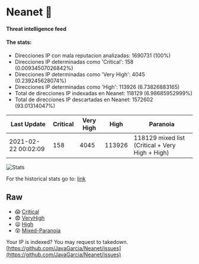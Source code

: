 # Neanet :hocho:
#### Threat intelligence feed
#### The stats:

- Direcciones IP con mala reputacion analizadas: 1690731 (100%)
- Direcciones IP determinadas como 'Critical':  158 (0.00934507026842%)
- Direcciones IP determinadas como 'Very High':  4045 (0.239245628074%)
- Direcciones IP determinadas como 'High':  113926 (6.73826883165)
- Total de direcciones IP indexadas en Neanet:  118129 (6.98685952999%)
- Total de direcciones IP descartadas en Neanet:  1572602 (93.01314047%)

| Last Update | Critical | Very High | High | Paranoia |
| --- | --- | --- | --- | --- |
| 2021-02-22 00:02:09 | 158 | 4045 | 113926 | 118129 mixed list (Critical + Very High + High)|

![Stats](https://docs.google.com/spreadsheets/d/e/2PACX-1vSnaNMIXVabIpDJjufMlzH7poXnshF3mgd8Is1g9ytUEzVsP5my4Trn8f-xkoLLQ38xpL3HtmUexLo6/pubchart?oid=501124687&format=image)

For the historical stats go to: [link](/stats.csv)
## Raw
- :scream: [Critical](https://raw.githubusercontent.com/JavaGarcia/Neanet/master/blacklists/neanet_critical.txt)
- :fearful: [VeryHigh](https://raw.githubusercontent.com/JavaGarcia/Neanet/master/blacklists/neanet_veryHigh.txtt)
- :frowning: [High](https://raw.githubusercontent.com/JavaGarcia/Neanet/master/blacklists/neanet_high.txt)
- :dizzy_face: [Mixed-Paranoia](https://raw.githubusercontent.com/JavaGarcia/Neanet/master/blacklists/neanet_all.txt)


Your IP is indexed? You may request to takedown. [https://github.com/JavaGarcia/Neanet/issues](https://github.com/JavaGarcia/Neanet/issues)
















































































































































































































































































































































































































































































































































































































































































































































































































































































































































































































































































































































































































































































































































































































































































































































































































































































































































































































































































































































































































































































































































































































































































































































































































































































































































































































































































































































































































































































































































































































































































































































































































































































































































































































































































































































































































































































































































































































































































































































































































































































































































































































































































































































































































































































































































